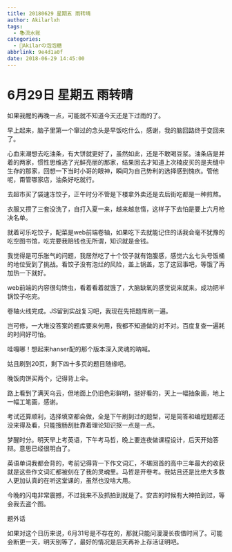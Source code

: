 ```yaml
---
title: 20180629 星期五 雨转晴
author: Akilarlxh
tags:
  - 📚流水账
categories:
  - 🍬Akilarの泡泡糖
abbrlink: 9e4d1a0f
date: 2018-06-29 14:45:00
---
```

# 6月29日 星期五 雨转晴

如果我醒的再晚一点，可能就不知道今天还是下过雨的了。

早上起来，脑子里第一个窜过的念头是早饭吃什么，感谢，我的脑回路终于变回来了。

心血来潮想去吃油条，有大饼就更好了，虽然如此，还是不敢喝豆浆。油条店是并着的两家，惯性思维选了光鲜亮丽的那家，结果回去才知道上次楠皮买的是夹缝中生存的那家，回想一下当时小哥的眼神，瞬间为自己势利的选择感到愧疚。管他呢，甭管哪家店，油条好吃就行。

去超市买了袋速冻饺子，正午时分不管是下楼拿外卖还是去后街吃都是一种煎熬。

衣服又攒了三套没洗了，自打入夏一来，越来越怠惰，这样子下去怕是要上六月枪决名单。

就着可乐吃饺子，配菜是web前端卷轴，如果吃下去就能记住的话我会毫不犹豫的吃空图书馆，吃完要我赔钱也无所谓，知识就是金钱。

我觉得是可乐胀气的问题，我居然吃了十个饺子就有饱腹感，感觉六幺七头号饭桶的地位受到了挑战。看饺子没有泡烂的风险，盖上锅盖，忘了这回事吧，等饿了再加热一下就好。

web前端的内容很勾馋虫，看着看着就饿了，大脑缺氧的感觉说来就来。成功把半锅饺子吃完。

卷轴火线完成。JS留到实战复习吧，我现在先把题库刷一遍。

岂可修，一大堆没答案的题库要来何用，我都不知道做的对不对。百度复查一遍耗的时间好可怕。

哇嘎哪！想起来hanser配的那个版本深入灵魂的呐喊。

姑且刷到20页，剩下四十多页的题目随缘吧。

晚饭肉饼买两个，记得背上伞。

路上看到了满天乌云，但地面上仍旧色彩鲜明，挺好看的，天上一幅抽象画，地上一幅工笔画，感谢。

考试还算顺利，选择填空都会做，全是下午刷到过的题型，可是简答和编程题都还没来得及看，只能搜肠刮肚靠着理论知识抠一点是一点。

梦醒时分。明天早上考英语，下午考马哲，晚上要连夜做课程设计，后天开始答辩。意思已经很明白了。

英语单词我都会背的，考前记得背一下作文词汇，不堪回首的高中三年最大的收获就是这些作文词汇都被刻在了我的灵魂里。马哲是开卷考。我姑且还是比绝大多数人更加认真的在听这堂课的，虽然也没啥大用。

今晚的闪电非常震撼，不过我来不及抓拍到就是了。安吉的时候有大神拍到过，等会我去盗个图。

题外话 

如果对这个日历来说，6月31号是不存在的，那就只能问漫漫长夜借时间了。可能会断更一天，明天别等了，最好的情况是后天再补上存活证明吧。